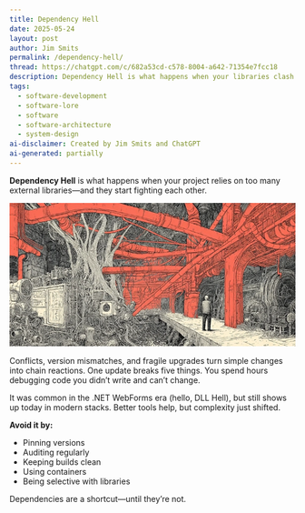 ```yaml
---
title: Dependency Hell
date: 2025-05-24
layout: post
author: Jim Smits
permalink: /dependency-hell/
thread: https://chatgpt.com/c/682a53cd-c578-8004-a642-71354e7fcc18
description: Dependency Hell is what happens when your libraries clash and updates break everything—one fix leads to five new problems.
tags:
  - software-development
  - software-lore
  - software
  - software-architecture
  - system-design
ai-disclaimer: Created by Jim Smits and ChatGPT
ai-generated: partially
---
```

**Dependency Hell** is what happens when your project relies on too many external libraries—and they start fighting each other.

![a cartoon of a man standing in a two-tone dependency hell represented by interconnected pipes and wires, some gray, some red](/assets/images/posts/dependency-hell.webp "AI Generated Graphic - Midjourney")

Conflicts, version mismatches, and fragile upgrades turn simple changes into chain reactions. One update breaks five things. You spend hours debugging code you didn’t write and can’t change.

It was common in the .NET WebForms era (hello, DLL Hell), but still shows up today in modern stacks. Better tools help, but complexity just shifted.

**Avoid it by:**

- Pinning versions    
- Auditing regularly    
- Keeping builds clean    
- Using containers    
- Being selective with libraries    

Dependencies are a shortcut—until they’re not.